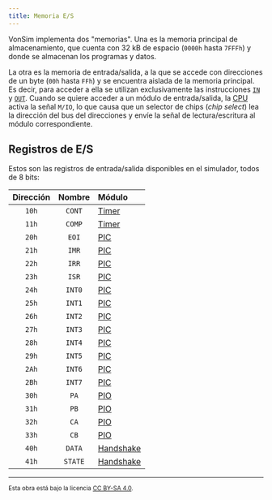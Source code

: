 ```yaml
---
title: Memoria E/S
---
```


VonSim implementa dos "memorias". Una es la memoria principal de almacenamiento, que cuenta con 32 kB de espacio (`0000h` hasta `7FFFh`) y donde se almacenan los programas y datos.

La otra es la memoria de entrada/salida, a la que se accede con direcciones de un byte (`00h` hasta `FFh`) y se encuentra aislada de la memoria principal. Es decir, para acceder a ella se utilizan exclusivamente las instrucciones [`IN`](/docs/cpu/instructions/in/) y [`OUT`](/docs/cpu/instructions/out/). Cuando se quiere acceder a un módulo de entrada/salida, la [CPU](/docs/cpu/) activa la señal `M/IO`, lo que causa que un selector de chips (_chip select_) lea la dirección del bus del direcciones y envíe la señal de lectura/escritura al módulo correspondiente.

## Registros de E/S

Estos son las registros de entrada/salida disponibles en el simulador, todos de 8 bits:

| Dirección | Nombre  | Módulo                                   |
| :-------: | :-----: | :--------------------------------------- |
|   `10h`   | `CONT`  | [Timer](/docs/io/modules/timer/)         |
|   `11h`   | `COMP`  | [Timer](/docs/io/modules/timer/)         |
|   `20h`   |  `EOI`  | [PIC](/docs/io/modules/pic/)             |
|   `21h`   |  `IMR`  | [PIC](/docs/io/modules/pic/)             |
|   `22h`   |  `IRR`  | [PIC](/docs/io/modules/pic/)             |
|   `23h`   |  `ISR`  | [PIC](/docs/io/modules/pic/)             |
|   `24h`   | `INT0`  | [PIC](/docs/io/modules/pic/)             |
|   `25h`   | `INT1`  | [PIC](/docs/io/modules/pic/)             |
|   `26h`   | `INT2`  | [PIC](/docs/io/modules/pic/)             |
|   `27h`   | `INT3`  | [PIC](/docs/io/modules/pic/)             |
|   `28h`   | `INT4`  | [PIC](/docs/io/modules/pic/)             |
|   `29h`   | `INT5`  | [PIC](/docs/io/modules/pic/)             |
|   `2Ah`   | `INT6`  | [PIC](/docs/io/modules/pic/)             |
|   `2Bh`   | `INT7`  | [PIC](/docs/io/modules/pic/)             |
|   `30h`   |  `PA`   | [PIO](/docs/io/modules/pio/)             |
|   `31h`   |  `PB`   | [PIO](/docs/io/modules/pio/)             |
|   `32h`   |  `CA`   | [PIO](/docs/io/modules/pio/)             |
|   `33h`   |  `CB`   | [PIO](/docs/io/modules/pio/)             |
|   `40h`   | `DATA`  | [Handshake](/docs/io/modules/handshake/) |
|   `41h`   | `STATE` | [Handshake](/docs/io/modules/handshake/) |

---

<small>Esta obra está bajo la licencia <a target="_blank" rel="license noopener noreferrer" href="http://creativecommons.org/licenses/by-sa/4.0/">CC BY-SA 4.0</a>.</small>
